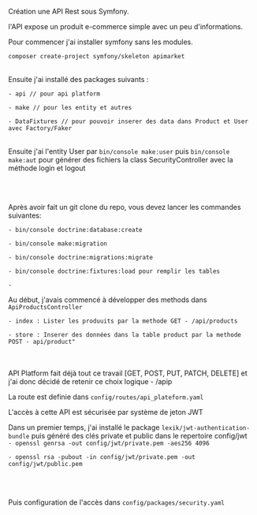 <p>Création une API Rest sous Symfony.</p>
<p>l'API expose un produit e-commerce simple avec un peu d'informations.</p>

<p>Pour commencer j'ai installer symfony sans les modules.</p>
<code>composer create-project symfony/skeleton apimarket</code><br /><br />
<p>Ensuite j'ai installé des packages suivants :</p>
<code>- api // pour api platform<br />
- make // pour les entity et autres<br />
- DataFixtures // pour pouvoir inserer des data dans Product et User avec Factory/Faker</code><br /><br />

<p>
Ensuite j'ai l'entity User par <code>bin/console make:user</code> puis <code>bin/console make:aut</code> pour générer des fichiers la class SecurityController avec la méthode login et logout
</p><br /><br />

<p>Après avoir fait un git clone du repo, vous devez lancer les commandes suivantes:</p>
<code>- bin/console doctrine:database:create<br />
- bin/console make:migration<br />
- bin/console doctrine:migrations:migrate<br />
- bin/console doctrine:fixtures:load pour remplir les tables<br />
- </code>

<p>
Au début, j'avais commencé à développer des methods dans <code>ApiProductsController</code>
</p>
<code>- index : Lister les produuits par la methode GET - /api/products<br/>
- store : Inserer des données dans la table product par la methode POST - api/product"
</code><br /><br />
<p>API Platform fait déjà tout ce travail [GET, POST, PUT, PATCH, DELETE] et j'ai donc décidé de retenir ce choix logique - /apip</p>
<p>La route est definie dans <code>config/routes/api_plateform.yaml</code></p>

<p>L'accès à cette API est sécurisée par système de jeton JWT<p>
<p>Dans un premier temps, j'ai installé le package <code>lexik/jwt-authentication-bundle</code>
puis généré des clés private et public dans le repertoire config/jwt<br />
<code>- openssl genrsa -out config/jwt/private.pem -aes256 4096<br />
- openssl rsa -pubout -in config/jwt/private.pem -out config/jwt/public.pem</code>
</p><br /><br />

<p>Puis configuration de l'accès dans <code>config/packages/security.yaml</code></p>

